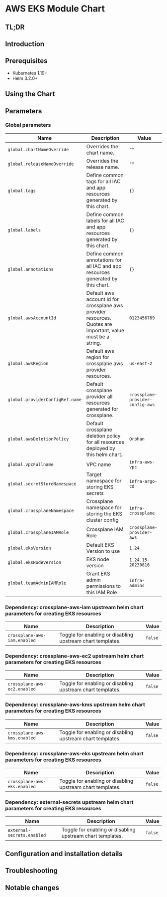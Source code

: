 <!--- app-name: Apache -->

# AWS EKS Module Chart

## TL;DR

## Introduction

## Prerequisites

- Kubernetes 1.19+
- Helm 3.2.0+

## Using the Chart

## Parameters

### Global parameters

| Name                            | Description                                                                                                 | Value                            |
| ------------------------------- | ----------------------------------------------------------------------------------------------------------- | -------------------------------- |
| `global.chartNameOverride`      | Overrides the chart name.                                                                                   | `""`                             |
| `global.releaseNameOverride`    | Overrides the release name.                                                                                 | `""`                             |
| `global.tags`                   | Define common tags for all IAC and app resources generated by this chart.                                   | `{}`                             |
| `global.labels`                 | Define common labels for all IAC and app resources generated by this chart.                                 | `{}`                             |
| `global.annotations`            | Define common annotations for all IAC and app resources generated by this chart.                            | `{}`                             |
| `global.awsAccountId`           | Default aws account id for crossplane aws provider resources. Quotes are important, value must be a string. | `0123456789`                     |
| `global.awsRegion`              | Default aws region for crossplane aws provider resources.                                                   | `us-east-2`                      |
| `global.providerConfigRef.name` | Default crossplane provider all resources generated for crossplane.                                         | `crossplane-provider-config-aws` |
| `global.awsDeletionPolicy`      | Default crossplane deletion policy for all resources deployed by this helm chart..                          | `Orphan`                         |
| `global.vpcFullname`            | VPC name                                                                                                    | `infra-aws-vpc`                  |
| `global.secretStoreNamespace`   | Target namespace for storing EKS secrets                                                                    | `infra-argo-cd`                  |
| `global.crossplaneNamespace`    | Crossplane namespace for storing the EKS cluster config                                                     | `infra-crossplane`               |
| `global.crossplaneIAMRole`      | Crossplane IAM Role                                                                                         | `crossplane-provider-aws`        |
| `global.eksVersion`             | Default EKS Version to use                                                                                  | `1.24`                           |
| `global.eksNodeVersion`         | EKS node version                                                                                            | `1.24.15-20230816`               |
| `global.teamAdminIAMRole`       | Grant EKS admin permissions to this IAM Role                                                                | `infra-admins`                   |


### Dependency: crossplane-aws-iam upstream helm chart parameters for creating EKS resources

| Name                         | Description                                                | Value   |
| ---------------------------- | ---------------------------------------------------------- | ------- |
| `crossplane-aws-iam.enabled` | Toggle for enabling or disabling upstream chart templates. | `false` |


### Dependency: crossplane-aws-ec2 upstream helm chart parameters for creating EKS resources

| Name                         | Description                                                | Value   |
| ---------------------------- | ---------------------------------------------------------- | ------- |
| `crossplane-aws-ec2.enabled` | Toggle for enabling or disabling upstream chart templates. | `false` |


### Dependency: crossplane-aws-kms upstream helm chart parameters for creating EKS resources

| Name                         | Description                                                | Value   |
| ---------------------------- | ---------------------------------------------------------- | ------- |
| `crossplane-aws-kms.enabled` | Toggle for enabling or disabling upstream chart templates. | `false` |


### Dependency: crossplane-aws-eks upstream helm chart parameters for creating EKS resources

| Name                         | Description                                                | Value   |
| ---------------------------- | ---------------------------------------------------------- | ------- |
| `crossplane-aws-eks.enabled` | Toggle for enabling or disabling upstream chart templates. | `false` |


### Dependency: external-secrets upstream helm chart parameters for creating EKS resources

| Name                       | Description                                                | Value   |
| -------------------------- | ---------------------------------------------------------- | ------- |
| `external-secrets.enabled` | Toggle for enabling or disabling upstream chart templates. | `false` |


## Configuration and installation details


## Troubleshooting


## Notable changes
